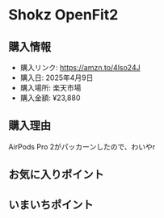 # Shokz OpenFit2
## 購入情報
- 購入リンク: <https://amzn.to/4lso24J>
- 購入日: 2025年4月9日
- 購入場所: 楽天市場
- 購入金額: ¥23,880
## 購入理由
AirPods Pro 2がパッカーンしたので、わいやr

## お気に入りポイント
### 
## いまいちポイント
### 